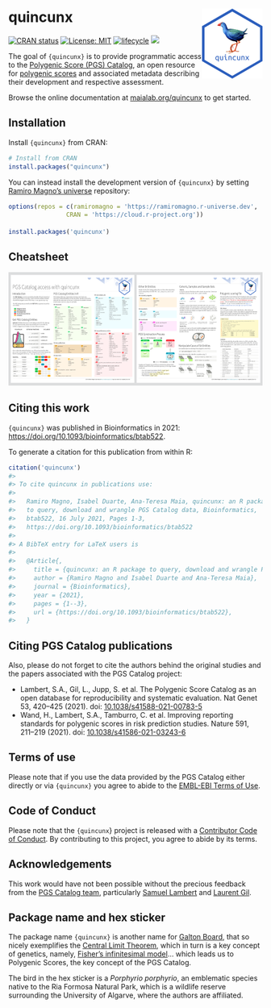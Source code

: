 
<!-- README.md is generated from README.Rmd. Please edit that file -->

# quincunx <img src='man/figures/logo.svg' align="right" height="139" />

<!-- badges: start -->

[![CRAN
status](https://www.r-pkg.org/badges/version/quincunx)](https://CRAN.R-project.org/package=quincunx)
[![License:
MIT](https://img.shields.io/badge/License-MIT-yellow.svg)](https://opensource.org/licenses/MIT)
[![lifecycle](https://img.shields.io/badge/lifecycle-stable-green.svg)](https://lifecycle.r-lib.org/articles/stages.html#stable)
[![](https://img.shields.io/badge/doi-10.1093/bioinformatics/btab522-blue.svg)](https://doi.org/10.1093/bioinformatics/btab522)
<!-- badges: end -->

The goal of `{quincunx}` is to provide programmatic access to the
[Polygenic Score (PGS) Catalog](https://www.pgscatalog.org/), an open
resource for [polygenic
scores](https://en.wikipedia.org/wiki/Polygenic_score) and associated
metadata describing their development and respective assessment.

Browse the online documentation at
[maialab.org/quincunx](https://maialab.org/quincunx/) to get started.

## Installation

Install `{quincunx}` from CRAN:

``` r
# Install from CRAN
install.packages("quincunx")
```

You can instead install the development version of `{quincunx}` by
setting [Ramiro Magno’s universe](https://ramiromagno.r-universe.dev/)
repository:

``` r
options(repos = c(ramiromagno = 'https://ramiromagno.r-universe.dev',
                CRAN = 'https://cloud.r-project.org'))

install.packages('quincunx')
```

## Cheatsheet

<a href="https://github.com/ramiromagno/cheatsheets/blob/master/quincunx/quincunx_cheatsheet.pdf"><img src="https://raw.githubusercontent.com/ramiromagno/cheatsheets/master/quincunx/quincunx_cheatsheet.png" width="615" height="225"/></a>

## Citing this work

`{quincunx}` was published in Bioinformatics in 2021:
<https://doi.org/10.1093/bioinformatics/btab522>.

To generate a citation for this publication from within R:

``` r
citation('quincunx')
#> 
#> To cite quincunx in publications use:
#> 
#>   Ramiro Magno, Isabel Duarte, Ana-Teresa Maia, quincunx: an R package
#>   to query, download and wrangle PGS Catalog data, Bioinformatics,
#>   btab522, 16 July 2021, Pages 1-3,
#>   https://doi.org/10.1093/bioinformatics/btab522
#> 
#> A BibTeX entry for LaTeX users is
#> 
#>   @Article{,
#>     title = {quincunx: an R package to query, download and wrangle PGS Catalog data},
#>     author = {Ramiro Magno and Isabel Duarte and Ana-Teresa Maia},
#>     journal = {Bioinformatics},
#>     year = {2021},
#>     pages = {1--3},
#>     url = {https://doi.org/10.1093/bioinformatics/btab522},
#>   }
```

## Citing PGS Catalog publications

Also, please do not forget to cite the authors behind the original
studies and the papers associated with the PGS Catalog project:

-   Lambert, S.A., Gil, L., Jupp, S. et al. The Polygenic Score Catalog
    as an open database for reproducibility and systematic evaluation.
    Nat Genet 53, 420–425 (2021). doi:
    [10.1038/s41588-021-00783-5](https://doi.org/10.1038/s41588-021-00783-5)
-   Wand, H., Lambert, S.A., Tamburro, C. et al. Improving reporting
    standards for polygenic scores in risk prediction studies. Nature
    591, 211–219 (2021). doi:
    [10.1038/s41586-021-03243-6](https://doi.org/10.1038/s41586-021-03243-6)

## Terms of use

Please note that if you use the data provided by the PGS Catalog either
directly or via `{quincunx}` you agree to abide to the [EMBL-EBI Terms
of Use](https://www.ebi.ac.uk/about/terms-of-use/).

## Code of Conduct

Please note that the `{quincunx`} project is released with a
[Contributor Code of
Conduct](https://maialab.org/quincunx/CODE_OF_CONDUCT.html). By
contributing to this project, you agree to abide by its terms.

## Acknowledgements

This work would have not been possible without the precious feedback
from the [PGS Catalog team](https://www.pgscatalog.org/), particularly
[Samuel Lambert](https://www.ebi.ac.uk/about/people/samuel-lambert) and
[Laurent Gil](https://www.sanger.ac.uk/person/gil-laurent/).

## Package name and hex sticker

The package name `{quincunx}` is another name for [Galton
Board](https://en.wikipedia.org/wiki/Bean_machine), that so nicely
exemplifies the [Central Limit
Theorem](https://en.wikipedia.org/wiki/Central_limit_theorem), which in
turn is a key concept of genetics, namely, [Fisher’s infinitesimal
model](https://doi.org/10.1016/j.tpb.2017.09.003)… which leads us to
Polygenic Scores, the key concept of the PGS Catalog.

The bird in the hex sticker is a *Porphyrio porphyrio*, an emblematic
species native to the Ria Formosa Natural Park, which is a wildlife
reserve surrounding the University of Algarve, where the authors are
affiliated.
